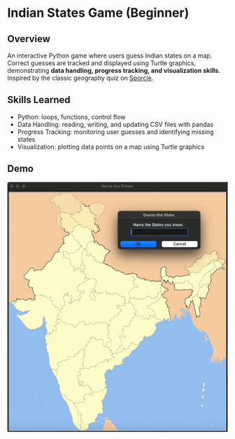 # Indian States Game (Beginner)

## Overview
An interactive Python game where users guess Indian states on a map. Correct guesses are tracked and displayed using Turtle graphics, demonstrating **data handling, progress tracking, and visualization skills**. Inspired by the classic geography quiz on [Sporcle](https://www.sporcle.com/games/g/states).

## Skills Learned
- Python: loops, functions, control flow  
- Data Handling: reading, writing, and updating CSV files with pandas  
- Progress Tracking: monitoring user guesses and identifying missing states  
- Visualization: plotting data points on a map using Turtle graphics 

## Demo
![Code Demo](gifs/IndianStatesGame.gif)
